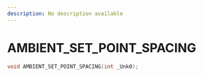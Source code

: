 ```yaml
---
description: No description available 
---
```


# AMBIENT_SET_POINT_SPACING

```cpp
void AMBIENT_SET_POINT_SPACING(int _Unk0);
```